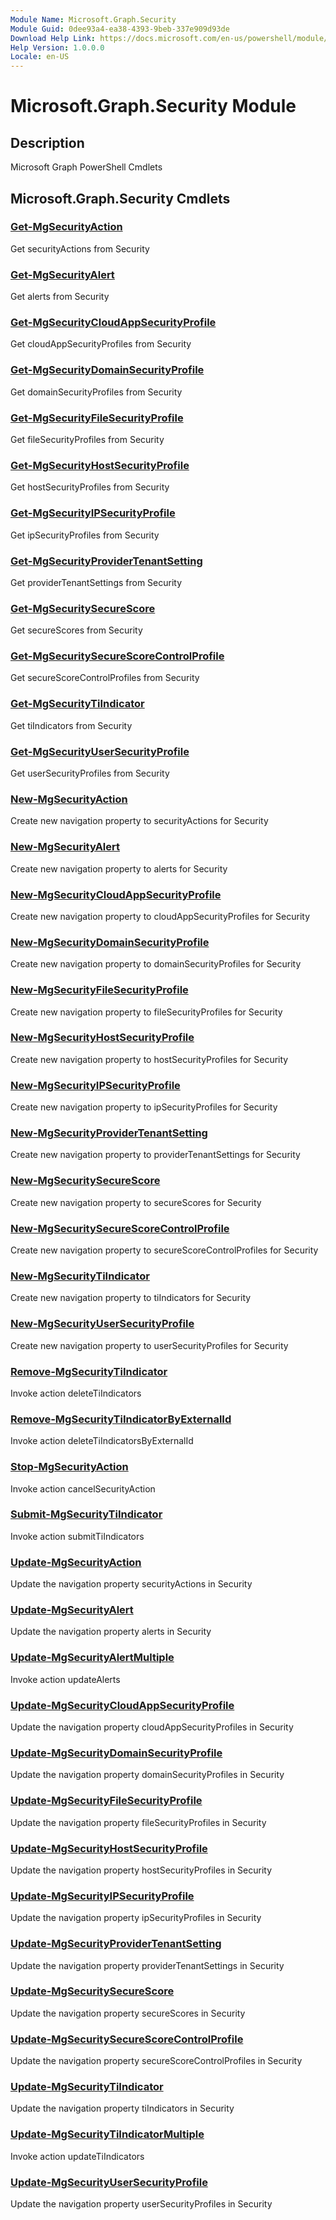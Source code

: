 ```yaml
---
Module Name: Microsoft.Graph.Security
Module Guid: 0dee93a4-ea38-4393-9beb-337e909d93de
Download Help Link: https://docs.microsoft.com/en-us/powershell/module/microsoft.graph.security
Help Version: 1.0.0.0
Locale: en-US
---
```


# Microsoft.Graph.Security Module
## Description
Microsoft Graph PowerShell Cmdlets

## Microsoft.Graph.Security Cmdlets
### [Get-MgSecurityAction](Get-MgSecurityAction.md)
Get securityActions from Security

### [Get-MgSecurityAlert](Get-MgSecurityAlert.md)
Get alerts from Security

### [Get-MgSecurityCloudAppSecurityProfile](Get-MgSecurityCloudAppSecurityProfile.md)
Get cloudAppSecurityProfiles from Security

### [Get-MgSecurityDomainSecurityProfile](Get-MgSecurityDomainSecurityProfile.md)
Get domainSecurityProfiles from Security

### [Get-MgSecurityFileSecurityProfile](Get-MgSecurityFileSecurityProfile.md)
Get fileSecurityProfiles from Security

### [Get-MgSecurityHostSecurityProfile](Get-MgSecurityHostSecurityProfile.md)
Get hostSecurityProfiles from Security

### [Get-MgSecurityIPSecurityProfile](Get-MgSecurityIPSecurityProfile.md)
Get ipSecurityProfiles from Security

### [Get-MgSecurityProviderTenantSetting](Get-MgSecurityProviderTenantSetting.md)
Get providerTenantSettings from Security

### [Get-MgSecuritySecureScore](Get-MgSecuritySecureScore.md)
Get secureScores from Security

### [Get-MgSecuritySecureScoreControlProfile](Get-MgSecuritySecureScoreControlProfile.md)
Get secureScoreControlProfiles from Security

### [Get-MgSecurityTiIndicator](Get-MgSecurityTiIndicator.md)
Get tiIndicators from Security

### [Get-MgSecurityUserSecurityProfile](Get-MgSecurityUserSecurityProfile.md)
Get userSecurityProfiles from Security

### [New-MgSecurityAction](New-MgSecurityAction.md)
Create new navigation property to securityActions for Security

### [New-MgSecurityAlert](New-MgSecurityAlert.md)
Create new navigation property to alerts for Security

### [New-MgSecurityCloudAppSecurityProfile](New-MgSecurityCloudAppSecurityProfile.md)
Create new navigation property to cloudAppSecurityProfiles for Security

### [New-MgSecurityDomainSecurityProfile](New-MgSecurityDomainSecurityProfile.md)
Create new navigation property to domainSecurityProfiles for Security

### [New-MgSecurityFileSecurityProfile](New-MgSecurityFileSecurityProfile.md)
Create new navigation property to fileSecurityProfiles for Security

### [New-MgSecurityHostSecurityProfile](New-MgSecurityHostSecurityProfile.md)
Create new navigation property to hostSecurityProfiles for Security

### [New-MgSecurityIPSecurityProfile](New-MgSecurityIPSecurityProfile.md)
Create new navigation property to ipSecurityProfiles for Security

### [New-MgSecurityProviderTenantSetting](New-MgSecurityProviderTenantSetting.md)
Create new navigation property to providerTenantSettings for Security

### [New-MgSecuritySecureScore](New-MgSecuritySecureScore.md)
Create new navigation property to secureScores for Security

### [New-MgSecuritySecureScoreControlProfile](New-MgSecuritySecureScoreControlProfile.md)
Create new navigation property to secureScoreControlProfiles for Security

### [New-MgSecurityTiIndicator](New-MgSecurityTiIndicator.md)
Create new navigation property to tiIndicators for Security

### [New-MgSecurityUserSecurityProfile](New-MgSecurityUserSecurityProfile.md)
Create new navigation property to userSecurityProfiles for Security

### [Remove-MgSecurityTiIndicator](Remove-MgSecurityTiIndicator.md)
Invoke action deleteTiIndicators

### [Remove-MgSecurityTiIndicatorByExternalId](Remove-MgSecurityTiIndicatorByExternalId.md)
Invoke action deleteTiIndicatorsByExternalId

### [Stop-MgSecurityAction](Stop-MgSecurityAction.md)
Invoke action cancelSecurityAction

### [Submit-MgSecurityTiIndicator](Submit-MgSecurityTiIndicator.md)
Invoke action submitTiIndicators

### [Update-MgSecurityAction](Update-MgSecurityAction.md)
Update the navigation property securityActions in Security

### [Update-MgSecurityAlert](Update-MgSecurityAlert.md)
Update the navigation property alerts in Security

### [Update-MgSecurityAlertMultiple](Update-MgSecurityAlertMultiple.md)
Invoke action updateAlerts

### [Update-MgSecurityCloudAppSecurityProfile](Update-MgSecurityCloudAppSecurityProfile.md)
Update the navigation property cloudAppSecurityProfiles in Security

### [Update-MgSecurityDomainSecurityProfile](Update-MgSecurityDomainSecurityProfile.md)
Update the navigation property domainSecurityProfiles in Security

### [Update-MgSecurityFileSecurityProfile](Update-MgSecurityFileSecurityProfile.md)
Update the navigation property fileSecurityProfiles in Security

### [Update-MgSecurityHostSecurityProfile](Update-MgSecurityHostSecurityProfile.md)
Update the navigation property hostSecurityProfiles in Security

### [Update-MgSecurityIPSecurityProfile](Update-MgSecurityIPSecurityProfile.md)
Update the navigation property ipSecurityProfiles in Security

### [Update-MgSecurityProviderTenantSetting](Update-MgSecurityProviderTenantSetting.md)
Update the navigation property providerTenantSettings in Security

### [Update-MgSecuritySecureScore](Update-MgSecuritySecureScore.md)
Update the navigation property secureScores in Security

### [Update-MgSecuritySecureScoreControlProfile](Update-MgSecuritySecureScoreControlProfile.md)
Update the navigation property secureScoreControlProfiles in Security

### [Update-MgSecurityTiIndicator](Update-MgSecurityTiIndicator.md)
Update the navigation property tiIndicators in Security

### [Update-MgSecurityTiIndicatorMultiple](Update-MgSecurityTiIndicatorMultiple.md)
Invoke action updateTiIndicators

### [Update-MgSecurityUserSecurityProfile](Update-MgSecurityUserSecurityProfile.md)
Update the navigation property userSecurityProfiles in Security

